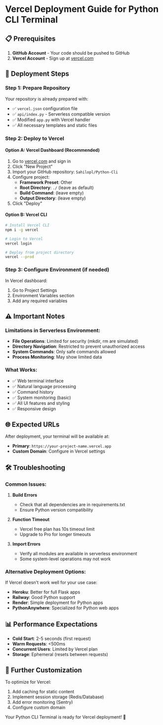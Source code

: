 # Vercel Deployment Guide for Python CLI Terminal

## 📋 Prerequisites

1. **GitHub Account** - Your code should be pushed to GitHub
2. **Vercel Account** - Sign up at [vercel.com](https://vercel.com)

## 🚀 Deployment Steps

### Step 1: Prepare Repository
Your repository is already prepared with:
- ✅ `vercel.json` configuration file
- ✅ `api/index.py` - Serverless compatible version
- ✅ Modified `app.py` with Vercel handler
- ✅ All necessary templates and static files

### Step 2: Deploy to Vercel

#### Option A: Vercel Dashboard (Recommended)
1. Go to [vercel.com](https://vercel.com) and sign in
2. Click "New Project"
3. Import your GitHub repository: `Sahilopl/Python-Cli`
4. Configure project:
   - **Framework Preset**: Other
   - **Root Directory**: `./` (leave as default)
   - **Build Command**: (leave empty)
   - **Output Directory**: (leave empty)
5. Click "Deploy"

#### Option B: Vercel CLI
```bash
# Install Vercel CLI
npm i -g vercel

# Login to Vercel
vercel login

# Deploy from project directory
vercel --prod
```

### Step 3: Configure Environment (if needed)
In Vercel dashboard:
1. Go to Project Settings
2. Environment Variables section
3. Add any required variables

## ⚠️ Important Notes

### Limitations in Serverless Environment:
- **File Operations**: Limited for security (mkdir, rm are simulated)
- **Directory Navigation**: Restricted to prevent unauthorized access
- **System Commands**: Only safe commands allowed
- **Process Monitoring**: May show limited data

### What Works:
- ✅ Web terminal interface
- ✅ Natural language processing
- ✅ Command history
- ✅ System monitoring (basic)
- ✅ All UI features and styling
- ✅ Responsive design

## 🌐 Expected URLs

After deployment, your terminal will be available at:
- **Primary**: `https://your-project-name.vercel.app`
- **Custom Domain**: Configure in Vercel settings

## 🛠️ Troubleshooting

### Common Issues:

1. **Build Errors**
   - Check that all dependencies are in requirements.txt
   - Ensure Python version compatibility

2. **Function Timeout**
   - Vercel free plan has 10s timeout limit
   - Upgrade to Pro for longer timeouts

3. **Import Errors**
   - Verify all modules are available in serverless environment
   - Some system-level operations may not work

### Alternative Deployment Options:

If Vercel doesn't work well for your use case:
- **Heroku**: Better for full Flask apps
- **Railway**: Good Python support
- **Render**: Simple deployment for Python apps
- **PythonAnywhere**: Specialized for Python web apps

## 📊 Performance Expectations

- **Cold Start**: 2-5 seconds (first request)
- **Warm Requests**: <500ms
- **Concurrent Users**: Limited by Vercel plan
- **Storage**: Ephemeral (resets between requests)

## 🔧 Further Customization

To optimize for Vercel:
1. Add caching for static content
2. Implement session storage (Redis/Database)
3. Add error monitoring (Sentry)
4. Configure custom domain

Your Python CLI Terminal is ready for Vercel deployment! 🚀

